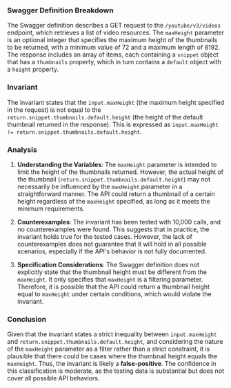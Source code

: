### Swagger Definition Breakdown
The Swagger definition describes a GET request to the `/youtube/v3/videos` endpoint, which retrieves a list of video resources. The `maxHeight` parameter is an optional integer that specifies the maximum height of the thumbnails to be returned, with a minimum value of 72 and a maximum length of 8192. The response includes an array of items, each containing a `snippet` object that has a `thumbnails` property, which in turn contains a `default` object with a `height` property.

### Invariant
The invariant states that the `input.maxHeight` (the maximum height specified in the request) is not equal to the `return.snippet.thumbnails.default.height` (the height of the default thumbnail returned in the response). This is expressed as `input.maxHeight != return.snippet.thumbnails.default.height`.

### Analysis
1. **Understanding the Variables**: The `maxHeight` parameter is intended to limit the height of the thumbnails returned. However, the actual height of the thumbnail (`return.snippet.thumbnails.default.height`) may not necessarily be influenced by the `maxHeight` parameter in a straightforward manner. The API could return a thumbnail of a certain height regardless of the `maxHeight` specified, as long as it meets the minimum requirements.

2. **Counterexamples**: The invariant has been tested with 10,000 calls, and no counterexamples were found. This suggests that in practice, the invariant holds true for the tested cases. However, the lack of counterexamples does not guarantee that it will hold in all possible scenarios, especially if the API's behavior is not fully documented.

3. **Specification Considerations**: The Swagger definition does not explicitly state that the thumbnail height must be different from the `maxHeight`. It only specifies that `maxHeight` is a filtering parameter. Therefore, it is possible that the API could return a thumbnail height equal to `maxHeight` under certain conditions, which would violate the invariant.

### Conclusion
Given that the invariant states a strict inequality between `input.maxHeight` and `return.snippet.thumbnails.default.height`, and considering the nature of the `maxHeight` parameter as a filter rather than a strict constraint, it is plausible that there could be cases where the thumbnail height equals the `maxHeight`. Thus, the invariant is likely a **false-positive**. The confidence in this classification is moderate, as the testing data is substantial but does not cover all possible API behaviors.

